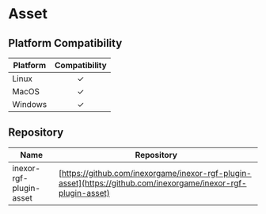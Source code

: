 # Asset

## Platform Compatibility

| Platform | Compatibility |
|----------|:-------------:|
| Linux    |       ✓       |
| MacOS    |       ✓       |
| Windows  |       ✓       |

## Repository

| Name                    | Repository                                                                                                     |
|-------------------------|----------------------------------------------------------------------------------------------------------------|
| inexor-rgf-plugin-asset | [https://github.com/inexorgame/inexor-rgf-plugin-asset](https://github.com/inexorgame/inexor-rgf-plugin-asset) |
